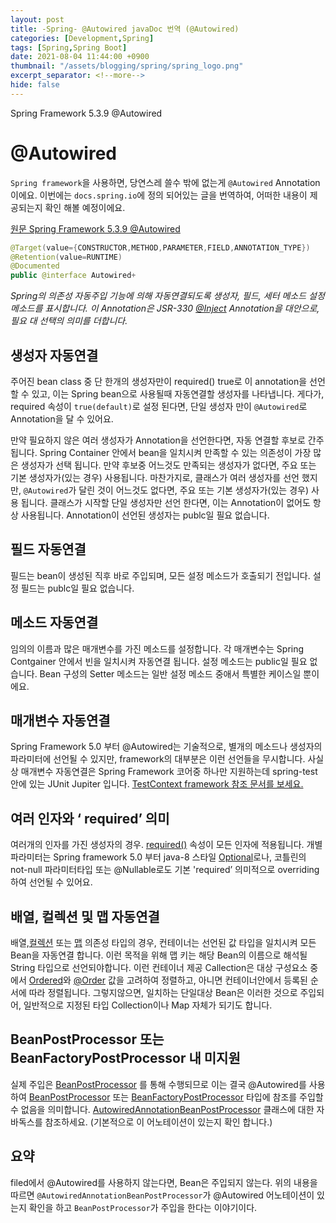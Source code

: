 ```yaml
---
layout: post
title: -Spring- @Autowired javaDoc 번역 (@Autowired)
categories: [Development,Spring]
tags: [Spring,Spring Boot]
date: 2021-08-04 11:44:00 +0900
thumbnail: "/assets/blogging/spring/spring_logo.png"
excerpt_separator: <!--more-->
hide: false
---
```


Spring Framework 5.3.9 @Autowired

<!--more-->

# @Autowired
`Spring framework`을 사용하면, 당연스레 쓸수 밖에 없는게 `@Autowired` Annotation 이에요.  이번에는 `docs.spring.io`에 정의 되어있는 글을 번역하여, 어떠한 내용이 제공되는지 확인 해볼 예정이에요.

[원문 Spring Framework 5.3.9 @Autowired](https://docs.spring.io/spring-framework/docs/current/javadoc-api/org/springframework/beans/factory/annotation/Autowired.html)

```java
@Target(value={CONSTRUCTOR,METHOD,PARAMETER,FIELD,ANNOTATION_TYPE})
@Retention(value=RUNTIME)
@Documented
public @interface Autowired+
```

*Spring의 의존성 자동주입 기능에 의해  자동연결되도록 생성자, 필드, 세터 메소드 설정 메소드를 표시합니다. 이 Annotation은 JSR-330 [@Inject](https://docs.oracle.com/javaee/7/api/javax/inject/Inject.html?is-external=true) Annotation을 대안으로, 필요 대 선택의 의미를 더합니다.*


## 생성자 자동연결

주어진 bean class 중 단 한개의 생성자만이 required() true로 이 annotation을 선언할 수 있고, 이는 Spring bean으로 사용될때 자동연결할 생성자를 나타냅니다. 게다가, required 속성이 `true(default)`로 설정 된다면, 단일 생성자 만이 `@Autowired`로 Annotation을 달 수 있어요.

만약 필요하지 않은 여러 생성자가 Annotation을 선언한다면, 자동 연결할 후보로 간주됩니다. Spring Container 안에서 bean을 일치시켜  만족할 수 있는 의존성이 가장 많은 생성자가 선택 됩니다. 만약 후보중 어느것도 만족되는 생성자가 없다면, 주요 또는 기본 생성자가(있는 경우) 사용됩니다.
마찬가지로, 클래스가 여러 생성자를 선언 했지만, `@Autowired`가 달린 것이 어느것도 없다면, 주요 또는 기본 생성자가(있는 경우) 사용 됩니다. 클래스가 시작할 단일 생성자만 선언 한다면,  이는 Annotation이 없어도 항상 사용됩니다. Annotation이 선언된 생성자는 publc일 필요 없습니다.


## 필드 자동연결

필드는 bean이 생성된 직후 바로 주입되며, 모든 설정 메소드가 호출되기 전입니다. 설정 필드는 publc일 필요 없습니다.


## 메소드 자동연결
임의의 이름과 많은 매개변수를 가진 메소드를 설정합니다. 각 매개변수는 Spring Contgainer 안에서 빈을 일치시켜 자동연결 됩니다. 설정 메소드는 public일 필요 없습니다. Bean 구성의 Setter 메소드는 일반 설정 메소드 중애서 특별한 케이스일 뿐이에요.


## 매개변수 자동연결
Spring Framework 5.0 부터 @Autowired는 기술적으로, 별개의 메소드나 생성자의 파라미터에 선언될 수 있지만, framework의 대부분은 이런 선언들을 무시합니다. 사실상 매개변수 자동연결은 Spring Framework 코어중 하나만 지원하는데 spring-test안에 있는 JUnit Jupiter 입니다. [TestContext framework 참조 문서를 보세요.](https://docs.spring.io/spring-framework/docs/current/reference/html/testing.html#testcontext-junit-jupiter-di)


## 여러 인자와 ‘	required’ 의미
여러개의 인자를 가진 생성자의 경우. [required()](https://docs.spring.io/spring-framework/docs/current/javadoc-api/org/springframework/beans/factory/annotation/Autowired.html#required--) 속성이 모든 인자에 적용됩니다. 개별 파라미터는 Spring framework 5.0 부터 java-8 스타일 [Optional](https://docs.oracle.com/javase/8/docs/api/java/util/Optional.html?is-external=true)로나, 코틀린의 not-null 파라미터타입 또는 @Nullable로도 기본 'required’ 의미적으로 overriding하여 선언될 수 있어요.


## 배열, 컬렉션 및 맵 자동연결
배열,[컬렉션](https://docs.oracle.com/javase/8/docs/api/java/util/Collection.html?is-external=true) 또는 [맵](https://docs.oracle.com/javase/8/docs/api/java/util/Map.html?is-external=true) 의존성 타입의 경우, 컨테이너는 선언된 값 타입을 일치시켜 모든 Bean을 자동연결 합니다. 이런 목적을 위해 맵 키는 해당 Bean의 이름으로 해석될 String 타입으로 선언되야합니다. 이런 컨테이너 제공 Callection은 대상 구성요소 중에서 [Ordered](https://docs.spring.io/spring-framework/docs/current/javadoc-api/org/springframework/core/Ordered.html)와 [@Order](https://docs.spring.io/spring-framework/docs/current/javadoc-api/org/springframework/core/annotation/Order.html) 값을 고려하여 정렬하고, 아니면 컨테이너안에서 등록된 순서에 따라 정렬됩니다. 그렇지않으면, 일치하는 단일대상 Bean은 이러한 것으로 주입되어, 일반적으로 지정된 타입 Collection이나 Map 자체가 되기도 합니다.


## BeanPostProcessor 또는 BeanFactoryPostProcessor 내 미지원

실제 주입은 [BeanPostProcessor](https://docs.spring.io/spring-framework/docs/current/javadoc-api/org/springframework/beans/factory/config/BeanPostProcessor.html) 를 통해 수행되므로 이는 결국 @Autowired를 사용하여 [BeanPostProcessor](https://docs.spring.io/spring-framework/docs/current/javadoc-api/org/springframework/beans/factory/config/BeanPostProcessor.html) 또는 [BeanFactoryPostProcessor](https://docs.spring.io/spring-framework/docs/current/javadoc-api/org/springframework/beans/factory/config/BeanFactoryPostProcessor.html) 타입에 참조를 주입할 수 없음을 의미합니다. [AutowiredAnnotationBeanPostProcessor](https://docs.spring.io/spring-framework/docs/current/javadoc-api/org/springframework/beans/factory/annotation/AutowiredAnnotationBeanPostProcessor.html) 클래스에 대한 자바독스를 참조하세요. (기본적으로 이 어노테이션이 있는지 확인 합니다.)


## 요약
filed에서 @Autowired를 사용하지 않는다면, Bean은 주입되지 않는다. 위의 내용을 따르면 `@AutowiredAnnotationBeanPostProcessor`가 @Autowired 어노테이션이 있는지 확인을 하고 `BeanPostProcessor`가 주입을 한다는 이야기이다.
